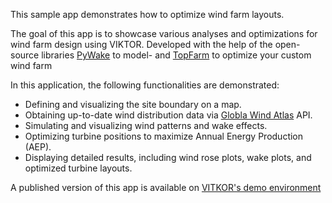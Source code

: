 This sample app demonstrates how to optimize wind farm layouts.

The goal of this app is to showcase various analyses and optimizations for wind farm design using VIKTOR. Developed with the help of the open-source libraries [PyWake](https://topfarm.pages.windenergy.dtu.dk/PyWake/) to model-  and [TopFarm](https://topfarm.pages.windenergy.dtu.dk/TopFarm2/) to optimize your custom wind farm

In this application, the following functionalities are demonstrated:
- Defining and visualizing the site boundary on a map.
- Obtaining up-to-date wind distribution data via [Globla Wind Atlas](https://globalwindatlas.info/en) API.
- Simulating and visualizing wind patterns and wake effects.
- Optimizing turbine positions to maximize Annual Energy Production (AEP).
- Displaying detailed results, including wind rose plots, wake plots, and optimized turbine layouts.

A published version of this app is available on [VITKOR's demo environment](https://demo.viktor.ai/public/wind-farm-design-with-pywake)